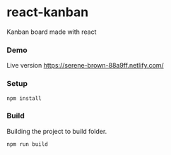 # react-kanban
Kanban board made with react

### Demo
Live version
https://serene-brown-88a9ff.netlify.com/

### Setup
```shell
npm install
```

### Build
Building the project to build folder.
```shell
npm run build
```
